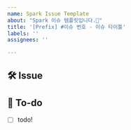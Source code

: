 ```yaml
---
name: Spark Issue Template
about: "Spark 이슈 템플릿입니다.🎇"
title: '[Prefix] #이슈 번호 - 이슈 타이틀'
labels: ''
assignees: ''

---
```


## 🛠 Issue
<!-- 이슈에 대해 간략하게 설명해주세요 -->

##  📝 To-do
<!-- 진행할 작업에 대해 적어주세요 -->
- [ ] todo!
